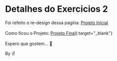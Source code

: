 # Detalhes do Exercicios 2

Foi refeito o re-design dessa pagina:  [Projeto Inicial](/image/page.png{:target="_blank"}) <br/><br/>
Como ficou o Projeto:  [Projeto Final](/image/download.jpeg){:target="_blank"}<br/><br/>
Espero que gostem... :grimacing:


By :v:

<!-- #end -->
